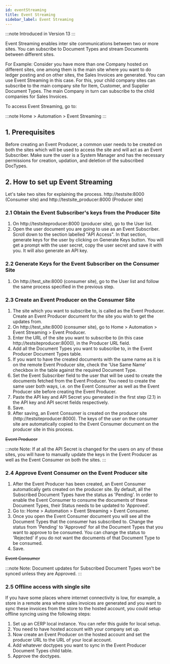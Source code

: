 ```yaml
---
id: eventStreaming
title: Event Streaming
sidebar_label: Event Streaming
---
```


:::note
Introduced in Version 13
:::

Event Streaming enables inter site communications between two or more sites. You can subscribe to Document Types and stream Documents between different sites.

For Example: Consider you have more than one Company hosted on different sites, one among them is the main site where you want to do ledger posting and on other sites, the Sales Invoices are generated. You can use Event Streaming in this case. For this, your child company sites can subscribe to the main company site for Item, Customer, and Supplier Document Types. The main Company in turn can subscribe to the child companies for Sales Invoices.

To access Event Streaming, go to:

:::note
Home > Automation > Event Streaming
:::

## 1. Prerequisites

Before creating an Event Producer, a common user needs to be created on both the sites which will be used to access the site and will act as an Event Subscriber. Make sure the user is a System Manager and has the necessary permissions for creation, updation, and deletion of the subscribed DocTypes.

## 2. How to set up Event Streaming

Let's take two sites for explaining the process. http://testsite:8000 (Consumer site) and http://testsite_producer:8000 (Producer site)

### 2.1 Obtain the Event Subscriber's keys from the Producer Site

1. On http://testsiteproducer:8000 (producer site), go to the User list.
1. Open the user document you are going to use as an Event Subscriber. Scroll down to the section labelled "API Access". In that section, generate keys for the user by clicking on Generate Keys button. You will get a prompt with the user secret, copy the user secret and save it with you. It will also generate an API key.

### 2.2 Generate Keys for the Event Subscriber on the Consumer Site

1. On http://test_site:8000 (consumer site), go to the User list and follow the same process specified in the previous step.

### 2.3 Create an Event Producer on the Consumer Site

1. The site which you want to subscribe to, is called as the Event Producer. Create an Event Producer document for the site you wish to get the updates from.
1. On http://test_site:8000 (consumer site), go to Home > Automation > Event Streaming > Event Producer.
1. Enter the URL of the site you want to subscribe to (in this case http://testsiteproducer:8000), in the Producer URL field.
1. Add all the Document Types you want to subscribe to, in the Event Producer Document Types table.
1. If you want to have the created documents with the same name as it is on the remote Event Producer site, check the 'Use Same Name' checkbox in the table against the required Document Type.
1. Set the Event Subscriber field to the user that will be used to create the documents fetched from the Event Producer. You need to create the same user both ways, i.e. on the Event Consumer as well as the Event Producer site before creating the Event Producer.
1. Paste the API key and API Secret you generated in the first step (2.1) in the API key and API secret fields respectively.
1. Save.
1. After saving, an Event Consumer is created on the producer site (http://testsiteproducer:8000). The keys of the user on the consumer site are automatically copied to the Event Consumer document on the producer site in this process.

~~Event Producer~~

:::note
Note: If at all the API Secret is changed for the users on any of these sites, you will have to manually update the keys in the Event Producer as well as the Event Consumer on both the sites.
:::

### 2.4 Approve Event Consumer on the Event Producer site

1. After the Event Producer has been created, an Event Consumer automatically gets created on the producer site. By default, all the Subscribed Document Types have the status as 'Pending'. In order to enable the Event Consumer to consume the documents of these Document Types, their Status needs to be updated to 'Approved'.
1. Go to: Home > Automation > Event Streaming > Event Consumer.
1. Once you open the Event Consumer document you will see all the Document Types that the consumer has subscribed to. Change the status from 'Pending' to 'Approved' for all the Document Types that you want to approve to be consumed. You can change the status to 'Rejected' if you do not want the documents of that Document Type to be consumed.
1. Save.

~~Event Consumer~~

:::note
Note: Document updates for Subscribed Document Types won't be synced unless they are Approved.
:::

### 2.5 Offline access with single site

If you have some places where internet connectivity is low, for example, a store in a remote area where sales invoices are generated and you want to sync these invoices from the store to the hosted account, you could setup offline syncing using the following steps:

1. Set up an CERP local instance. You can refer this guide for local setup.
1. You need to have hosted account with your company set up.
1. Now create an Event Producer on the hosted account and set the producer URL to the URL of your local account.
1. Add whatever doctypes you want to sync in the Event Producer Document Types child table.
1. Approve the doctypes.
